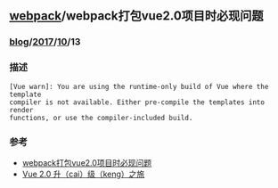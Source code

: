 ## [webpack](../webpack.md)/webpack打包vue2.0项目时必现问题
### [blog](../../../README.md)/[2017](../../README.md)/[10](../README.md)/13
### 描述
~~~
[Vue warn]: You are using the runtime-only build of Vue where the template 
compiler is not available. Either pre-compile the templates into render 
functions, or use the compiler-included build.
~~~
### 参考
* [webpack打包vue2.0项目时必现问题](http://www.imooc.com/article/17868)
* [Vue 2.0 升（cai）级（keng）之旅](https://segmentfault.com/a/1190000006435886)
